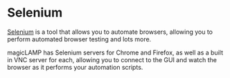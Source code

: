# Selenium

[Selenium](https://www.selenium.dev/) is a tool that allows you to automate browsers, allowing you to perform automated browser testing
and lots more.

magicLAMP has Selenium servers for Chrome and Firefox, as well as a built in VNC server for each, allowing you
to connect to the GUI and watch the browser as it performs your automation scripts.
